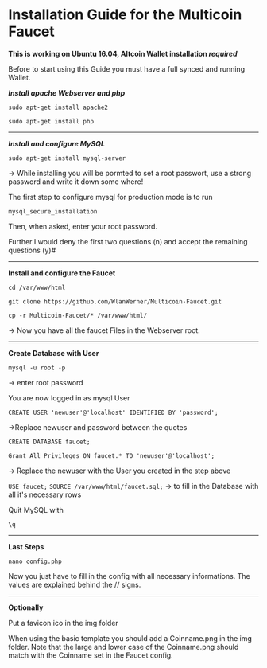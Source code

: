 
# Installation Guide for the Multicoin Faucet
**This is working on Ubuntu 16.04, Altcoin Wallet installation _required_**

Before to start using this Guide you must have a full synced and running Wallet.

**_Install apache Webserver and php_**

`sudo apt-get install apache2`

`sudo apt-get install php`
___

**_Install and configure MySQL_**

`sudo apt-get install mysql-server`

-> While installing you will be pormted to set a root passwort, use a strong password and write it down some where!

The first step to configure mysql for production mode is to run

`mysql_secure_installation`

Then, when asked, enter your root password. 

Further I would deny the first two questions (n) and accept the remaining questions (y)#


___

**Install and configure the Faucet**


`cd /var/www/html`

`git clone https://github.com/WlanWerner/Multicoin-Faucet.git`

`cp -r Multicoin-Faucet/* /var/www/html/`

-> Now you have all the faucet Files in the Webserver root.

___

**Create Database with User**

`mysql -u root -p`

-> enter root password

You are now logged in as mysql User

`CREATE USER 'newuser'@'localhost' IDENTIFIED BY 'password';`

->Replace newuser and password between the quotes

`CREATE DATABASE faucet;`

`Grant All Privileges ON faucet.* TO 'newuser'@'localhost';`

-> Replace the newuser with the User you created in the step above

`USE faucet;`
`SOURCE /var/www/html/faucet.sql;`
-> to fill in the Database with all it's necessary rows

Quit MySQL with 

`\q`

___

**Last Steps**

`nano config.php`

Now you just have to fill in the config with all necessary informations. The values are explained behind the // signs.

___

**Optionally**

Put a favicon.ico in the img folder

When using the basic template you should add a Coinname.png in the img folder. Note that the large and lower case of the Coinname.png should match with the Coinname set in the Faucet config.

	

